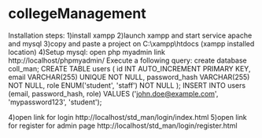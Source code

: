 # collegeManagement
Installation steps:
1)install xampp
2)launch xampp and start service apache and mysql
3)copy and paste a project on C:\xampp\htdocs (xampp installed location)
4)Setup mysql:
    open php myadmin link http://localhost/phpmyadmin/
    Execute a following query:
        create database coll_man;
        CREATE TABLE users (
            id INT AUTO_INCREMENT PRIMARY KEY,
            email VARCHAR(255) UNIQUE NOT NULL,
            password_hash VARCHAR(255) NOT NULL,
            role ENUM('student', 'staff') NOT NULL
        );
        INSERT INTO users (email, password_hash, role) VALUES ('john.doe@example.com', 'mypassword123', 'student');

4)open link for login http://localhost/std_man/login/index.html
5)open link for register for admin page http://localhost/std_man/login/register.html

